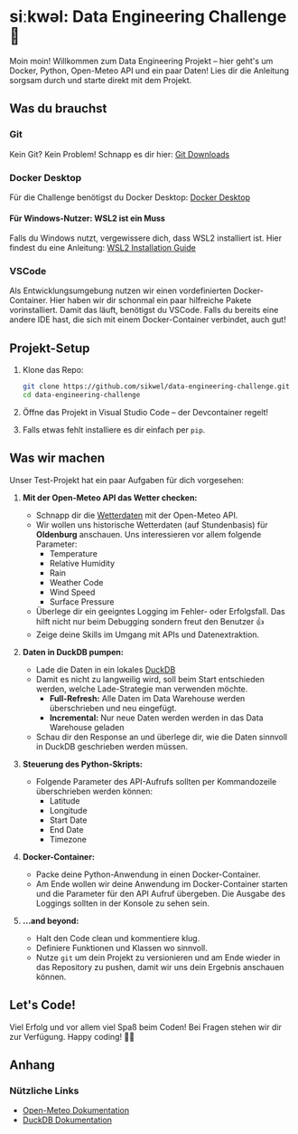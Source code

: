 # siːkwəl: Data Engineering Challenge 🚀

Moin moin! Willkommen zum Data Engineering Projekt – hier geht's um Docker, Python, Open-Meteo API und ein paar Daten! Lies dir die Anleitung sorgsam durch und starte direkt mit dem Projekt.

## Was du brauchst

### Git

Kein Git? Kein Problem! Schnapp es dir hier: [Git Downloads](https://git-scm.com/downloads)

### Docker Desktop

Für die Challenge benötigst du Docker Desktop: [Docker Desktop](https://www.docker.com/products/docker-desktop)

#### Für Windows-Nutzer: WSL2 ist ein Muss

Falls du Windows nutzt, vergewissere dich, dass WSL2 installiert ist. Hier findest du eine Anleitung: [WSL2 Installation Guide](https://docs.docker.com/desktop/wsl/)

### VSCode

Als Entwicklungsumgebung nutzen wir einen vordefinierten Docker-Container. Hier haben wir dir schonmal ein paar hilfreiche Pakete vorinstalliert. Damit das läuft, benötigst du VSCode. Falls du bereits eine andere IDE hast, die sich mit einem Docker-Container verbindet, auch gut!

## Projekt-Setup

1. Klone das Repo:

    ```bash
    git clone https://github.com/sikwel/data-engineering-challenge.git
    cd data-engineering-challenge
    ```

2. Öffne das Projekt in Visual Studio Code – der Devcontainer regelt!

3. Falls etwas fehlt installiere es dir einfach per `pip`.

## Was wir machen

Unser Test-Projekt hat ein paar Aufgaben für dich vorgesehen:

1. **Mit der Open-Meteo API das Wetter checken:**
    - Schnapp dir die [Wetterdaten](https://open-meteo.com/) mit der Open-Meteo API.
    - Wir wollen uns historische Wetterdaten (auf Stundenbasis) für **Oldenburg** anschauen. Uns interessieren vor allem folgende Parameter:
        - Temperature
        - Relative Humidity
        - Rain
        - Weather Code
        - Wind Speed
        - Surface Pressure
    - Überlege dir ein geeigntes Logging im Fehler- oder Erfolgsfall. Das hilft nicht nur beim Debugging sondern freut den Benutzer 👍
    - Zeige deine Skills im Umgang mit APIs und Datenextraktion.

2. **Daten in DuckDB pumpen:**
    - Lade die Daten in ein lokales [DuckDB](https://duckdb.org/)
    - Damit es nicht zu langweilig wird, soll beim Start entschieden werden, welche Lade-Strategie man verwenden möchte.
        - **Full-Refresh:** Alle Daten im Data Warehouse werden überschrieben und neu eingefügt.
        - **Incremental:** Nur neue Daten werden werden in das Data Warehouse geladen
    - Schau dir den Response an und überlege dir, wie die Daten sinnvoll in DuckDB geschrieben werden müssen.

3. **Steuerung des Python-Skripts:**
    - Folgende Parameter des API-Aufrufs sollten per Kommandozeile überschrieben werden können:
        - Latitude
        - Longitude
        - Start Date
        - End Date
        - Timezone

4. **Docker-Container:**
    - Packe deine Python-Anwendung in einen Docker-Container.
    - Am Ende wollen wir deine Anwendung im Docker-Container starten und die Parameter für den API Aufruf übergeben. Die Ausgabe des Loggings sollten in der Konsole zu sehen sein.

5. **...and beyond:**
    - Halt den Code clean und kommentiere klug.
    - Definiere Funktionen und Klassen wo sinnvoll.
    - Nutze `git` um dein Projekt zu versionieren und am Ende wieder in das Repository zu pushen, damit wir uns dein Ergebnis anschauen können.

## Let's Code!

Viel Erfolg und vor allem viel Spaß beim Coden! Bei Fragen stehen wir dir zur Verfügung. Happy coding! 🚀✨

## Anhang

### Nützliche Links

- [Open-Meteo Dokumentation](https://open-meteo.com/en/docs)
- [DuckDB Dokumentation](https://duckdb.org/docs/sql/introduction)
